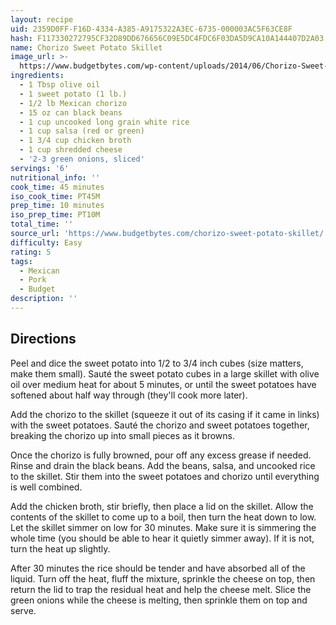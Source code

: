 ```yaml
---
layout: recipe
uid: 2359D0FF-F16D-4334-A385-A9175322A3EC-6735-000003AC5F63CE8F
hash: F117330272795CF32D89DD676656C09E5DC4FDC6F03DA5D9CA10A144407D2A03
name: Chorizo Sweet Potato Skillet
image_url: >-
  https://www.budgetbytes.com/wp-content/uploads/2014/06/Chorizo-Sweet-Potato-Skillet-V1-300x400.jpg
ingredients:
  - 1 Tbsp olive oil
  - 1 sweet potato (1 lb.)
  - 1/2 lb Mexican chorizo
  - 15 oz can black beans
  - 1 cup uncooked long grain white rice
  - 1 cup salsa (red or green)
  - 1 3/4 cup chicken broth
  - 1 cup shredded cheese
  - '2-3 green onions, sliced'
servings: '6'
nutritional_info: ''
cook_time: 45 minutes
iso_cook_time: PT45M
prep_time: 10 minutes
iso_prep_time: PT10M
total_time: ''
source_url: 'https://www.budgetbytes.com/chorizo-sweet-potato-skillet/'
difficulty: Easy
rating: 5
tags:
  - Mexican
  - Pork
  - Budget
description: ''
---
```

## Directions

Peel and dice the sweet potato into 1/2 to 3/4 inch cubes (size matters, make them small). Sauté the sweet potato cubes in a large skillet with olive oil over medium heat for about 5 minutes, or until the sweet potatoes have softened about half way through (they'll cook more later).

Add the chorizo to the skillet (squeeze it out of its casing if it came in links) with the sweet potatoes. Sauté the chorizo and sweet potatoes together, breaking the chorizo up into small pieces as it browns.

Once the chorizo is fully browned, pour off any excess grease if needed. Rinse and drain the black beans. Add the beans, salsa, and uncooked rice to the skillet. Stir them into the sweet potatoes and chorizo until everything is well combined.

Add the chicken broth, stir briefly, then place a lid on the skillet. Allow the contents of the skillet to come up to a boil, then turn the heat down to low. Let the skillet simmer on low for 30 minutes. Make sure it is simmering the whole time (you should be able to hear it quietly simmer away). If it is not, turn the heat up slightly.

After 30 minutes the rice should be tender and have absorbed all of the liquid. Turn off the heat, fluff the mixture, sprinkle the cheese on top, then return the lid to trap the residual heat and help the cheese melt. Slice the green onions while the cheese is melting, then sprinkle them on top and serve.
